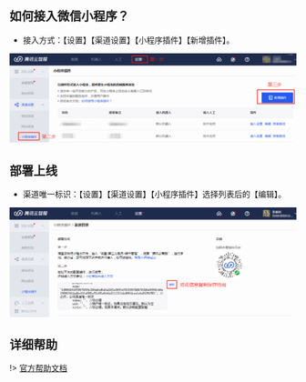 ## 如何接入微信小程序？

- 接入方式：【设置】【渠道设置】【小程序插件】【新增插件】。

![接入方式](../_images/yzf1.png)

## 部署上线

- 渠道唯一标识：【设置】【渠道设置】【小程序插件】选择列表后的【编辑】。

![接入方式](../_images/yzf2.png)


## 详细帮助

!> [官方帮助文档](https://yzf.qq.com/xv/web/static/help/index.html)
